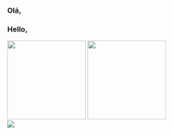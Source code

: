 ### Olá,
### Hello,

<!--
- 🔭 I’m currently working on ...
- 🌱 I’m currently learning ...
- 👯 I’m looking to collaborate on ...
- 🤔 I’m looking for help with ...
- 💬 Ask me about ...
- 📫 How to reach me: ...
- 😄 Pronouns: ela/dela
- ⚡ Fun fact: ...
-->
<div width="75%">
  <img height ="180em" src="https://github-readme-stats.vercel.app/api?username=pAndressa&show_icons=true&theme=radical" />
  <img height ="180em" src="https://github-readme-stats.vercel.app/api/top-langs/?username=pAndressa&layout=compact&hide=javascript,css,html&theme=radical" />
</div>
<div>
  <a target = "_blank" href = "https://br.linkedin.com/in/andressa-silva-pereira-dev">
    <img src = "https://img.shields.io/badge/LinkedIn-0077B5?style=for-the-badge&logo=linkedin&logoColor=white" />
  </a>
</div>

